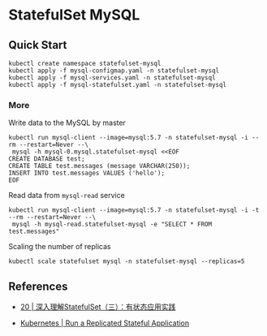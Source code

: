 # StatefulSet MySQL

## Quick Start

```shell
kubectl create namespace statefulset-mysql
kubectl apply -f mysql-configmap.yaml -n statefulset-mysql
kubectl apply -f mysql-services.yaml -n statefulset-mysql
kubectl apply -f mysql-statefulset.yaml -n statefulset-mysql
```


### More

Write data to the MySQL by master
```shell
kubectl run mysql-client --image=mysql:5.7 -n statefulset-mysql -i --rm --restart=Never --\
 mysql -h mysql-0.mysql.statefulset-mysql <<EOF
CREATE DATABASE test;
CREATE TABLE test.messages (message VARCHAR(250));
INSERT INTO test.messages VALUES ('hello');
EOF
```

Read data from `mysql-read` service
```shell
kubectl run mysql-client --image=mysql:5.7 -n statefulset-mysql -i -t --rm --restart=Never --\
 mysql -h mysql-read.statefulset-mysql -e "SELECT * FROM test.messages"
```


Scaling the number of replicas

```shell
kubectl scale statefulset mysql -n statefulset-mysql --replicas=5
```

## References

* [20 | 深入理解StatefulSet（三）：有状态应用实践](https://time.geekbang.org/column/article/41366)

* [Kubernetes | Run a Replicated Stateful Application](https://kubernetes.io/docs/tasks/run-application/run-replicated-stateful-application/#statefulset)
